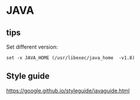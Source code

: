 # JAVA


## tips

Set different version:


```shell
set -x JAVA_HOME (/usr/libexec/java_home  -v1.8)
```


## Style guide

https://google.github.io/styleguide/javaguide.html

